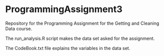 # ProgrammingAssignment3
Repository for the Programming Assignment for the Getting and Cleaning Data course.

The run_analysis.R script makes the data set asked for the assignment.

The CodeBook.txt file explains the variables in the data set.
